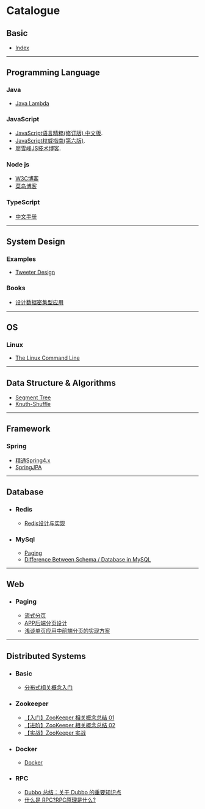 # Catalogue

## Basic

* [Index](resources/Basic/index.md)
--- 
## Programming Language
### Java
* [Java Lambda](resources/Languages/Java/JavaLambda.md)

### JavaScript
* [JavaScript语言精粹(修订版) 中文版](resources/Languages/JavaScript/JavaScript语言精粹.pdf).
* [JavaScript权威指南(第六版)](resources/Languages/JavaScript/JavaScript权威指南(第六版).pdf). 
* [廖雪峰JS技术博客](https://www.liaoxuefeng.com/wiki/1022910821149312/1023023754768768).

### Node js
* [W3C博客](https://www.w3cschool.cn/nodejs/nodejs-callback.html)
* [菜鸟博客](https://www.runoob.com/nodejs/nodejs-tutorial.html)
### TypeScript
* [中文手册](https://typescript.bootcss.com/variable-declarations.html)

---

## System Design
### Examples
* [Tweeter Design](resources/System_Design/Examples/TweeterDesign/TweeterDesign.md)

### Books
* [设计数据密集型应用](resources/System_Design/Books/设计数据密集型应用.pdf)

---
## OS
### Linux
* [The Linux Command Line](resources/OS/TheLinuxCommandLine.pdf)

---
## Data Structure & Algorithms
* [Segment Tree](resources/DataStructure&Algrothms/SegmentTree/SegmentTree.md)
* [Knuth-Shuffle](resources/DataStructure&Algrothms/Knuth-Shuffle/Knuth-Shuffle.md)

---
## Framework
### Spring
* [精通Spring4.x](resources/Framework/Spring/精通Spring4.x/)
* [SpringJPA](resources/Framework/Spring/SpringJPA.md)

--- 

## Database
- ### Redis
    - [Redis设计与实现](resources/Database/redis/notes.md)
- ### MySql
    - [Paging](https://zhuanlan.zhihu.com/p/73568092)
    - [Difference Between Schema / Database in MySQL](https://stackoverflow.com/questions/11618277/difference-between-schema-database-in-mysql)

---
## Web
- ### Paging
    - [流式分页](https://aotu.io/notes/2017/06/27/infinite-scrolling/)
    - [APP后端分页设计](https://www.scienjus.com/app-server-paging/)
    - [浅谈单页应用中前端分页的实现方案](https://scarletsky.github.io/2016/09/11/talking-about-front-end-pagination-implementation-in-spa/)

--- 
## Distributed Systems

- ### Basic
    - [分布式相关概念入门](resources/Basic/distributed-systems/basic/distributed-system.md) 

- ### Zookeeper
    - [【入门】ZooKeeper 相关概念总结 01](resources/Basic/distributed-systems/zookeeper/zookeeper-intro.md) 
    - [【进阶】ZooKeeper 相关概念总结 02](resources/Basic/distributed-systems/zookeeper/zookeeper-plus.md)
    - [【实战】ZooKeeper 实战](resources/Basic/distributed-systems/zookeeper/zookeeper-in-action.md)

- ### Docker
    - [Docker](resources/Basic/distributed-systems/docker/docker.md)

- ### RPC
    - [Dubbo 总结：关于 Dubbo 的重要知识点](resources/Basic/distributed-systems/rpc/dubbo.md)
    - [什么是 RPC?RPC原理是什么?](resources/Basic/distributed-systems/rpc/why-use-rpc.md)